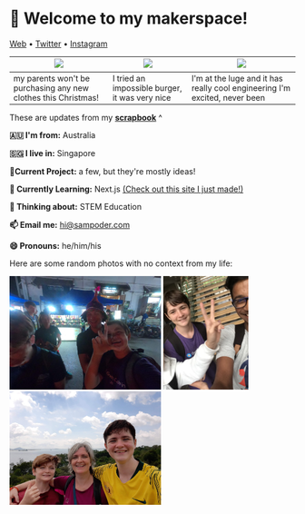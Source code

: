 <h1 align="left">👋 Welcome to my makerspace!</h3>

<p align="left">
  <a href="https://sampoder.com">Web</a> •
  <a href="https://twitter.com/sam_poder">Twitter</a> •
  <a href="https://instagram.com/sam_poder">Instagram</a>
</p>

  
  
  <!--- START_SCRAPBOOK_WIDGET --->
  | <img src ="https://dl.airtable.com/.attachments/aa13dd977b8517a4a32c7f2e018bd33d/7dfb6bc6/img_20201223_185711.jpg">  |  <img src ="https://dl.airtable.com/.attachments/4a30c9dbcaefc27fee2705c8a7a05a5b/10f1be4c/20201223_142328.jpg"> | <img src ="https://dl.airtable.com/.attachments/76128fd020706c7cbd9c79f537c7c275/667cc6c5/img_20201223_114523.jpg"> |
|---|---|---|
| my parents won't be purchasing any new clothes this Christmas! | I tried an impossible burger, it was very nice  | I'm at the luge and it has really cool engineering I'm excited, never been   |
  <!--- END_SCRAPBOOK_WIDGET --->
  
  
  
  These are updates from my [**scrapbook**](https://scrapbook.hackclub.com/sampoder) ^
  
**🇦🇺 I'm from:** Australia

**🇸🇬 I live in:** Singapore

**🔭Current Project:** a few, but they're mostly ideas!
  
**🌱 Currently Learning:** Next.js [(Check out this site I just made!)](http://summer.hackclub.com)

**🤔 Thinking about:** STEM Education

**📫 Email me:** hi@sampoder.com

**😄 Pronouns:** he/him/his

Here are some random photos with no context from my life:

<img src ="https://github.com/sampoder/sampoder/raw/master/GOPR5263.JPG" height = "200px">  <img src ="https://github.com/sampoder/sampoder/raw/master/IMG_0269.jpg" height = "200px"> <img src ="https://github.com/sampoder/sampoder/raw/master/20200807_111143.jpg/" height = "200px">
